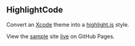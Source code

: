 ## HighlightCode

Convert an [Xcode](https://developer.apple.com/xcode/) theme into a [highlight.js](https://highlightjs.org) style.

View the [sample](sample/) site [live](https://leptos-null.github.io/HighlightCode/sample/) on GitHub Pages.
